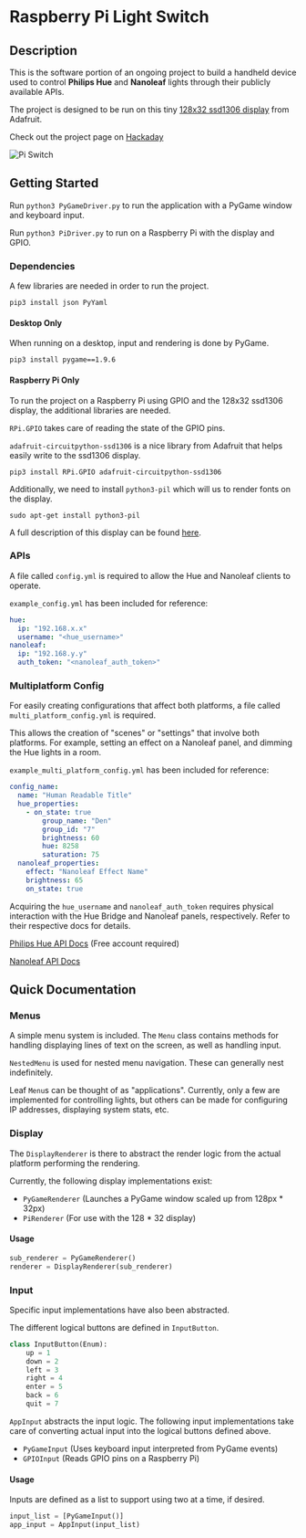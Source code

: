 # Raspberry Pi Light Switch

## Description

This is the software portion of an ongoing project to build a handheld device used to control **Philips Hue** and **Nanoleaf** lights through their publicly available APIs.

The project is designed to be run on this tiny [128x32 ssd1306 display](https://learn.adafruit.com/adafruit-pioled-128x32-mini-oled-for-raspberry-pi/overview)  from Adafruit.

Check out the project page on [Hackaday](https://hackaday.io/project/170825-raspberry-pi-huenanoleaf-light-switch)

![Pi Switch](readme_assets/pi_switch_1.gif "Logo Title Text 1")
## Getting Started 

Run `python3 PyGameDriver.py` to run the application with a PyGame window and keyboard input.

Run `python3 PiDriver.py` to run on a Raspberry Pi with the display and GPIO.

### Dependencies

A few libraries are needed in order to run the project.

`pip3 install json PyYaml`

#### Desktop Only
When running on a desktop, input and rendering is done by PyGame.

`pip3 install pygame==1.9.6`

#### Raspberry Pi Only
To run the project on a Raspberry Pi using GPIO and the 128x32 ssd1306 display, the additional libraries are needed.

`RPi.GPIO` takes care of reading the state of the GPIO pins.

`adafruit-circuitpython-ssd1306` is a nice library from Adafruit that helps easily write to the ssd1306 display.

`pip3 install RPi.GPIO adafruit-circuitpython-ssd1306`

Additionally, we need to install `python3-pil` which will us to render fonts on the display.

`sudo apt-get install python3-pil`

A full description of this display can be found [here](https://learn.adafruit.com/adafruit-pioled-128x32-mini-oled-for-raspberry-pi/usage).


### APIs

A file called `config.yml` is required to allow the Hue and Nanoleaf clients to operate.

`example_config.yml` has been included for reference:

```yaml
hue:
  ip: "192.168.x.x"
  username: "<hue_username>"
nanoleaf:
  ip: "192.168.y.y"
  auth_token: "<nanoleaf_auth_token>"
```

### Multiplatform Config
For easily creating configurations that affect both platforms, a file called `multi_platform_config.yml` is required.

This allows the creation of "scenes" or "settings" that involve both platforms. For example, setting an effect on a Nanoleaf panel, and dimming the Hue lights in a room.

`example_multi_platform_config.yml` has been included for reference:

```yaml
config_name:
  name: "Human Readable Title"
  hue_properties:
    - on_state: true
        group_name: "Den"
        group_id: "7"
        brightness: 60
        hue: 8258
        saturation: 75
  nanoleaf_properties:
    effect: "Nanoleaf Effect Name"
    brightness: 65
    on_state: true
```

Acquiring the `hue_username` and `nanoleaf_auth_token` requires physical interaction with the Hue Bridge and Nanoleaf panels, respectively. Refer to their respective docs for details.

[Philips Hue API Docs](https://developers.meethue.com/develop/hue-api/) (Free account required)

[Nanoleaf API Docs](https://documenter.getpostman.com/view/1559645/RW1gEcCH?version=latest)

## Quick Documentation

### Menus
A simple menu system is included. The `Menu` class contains methods for handling displaying lines of text on the screen, as well as handling input.

`NestedMenu` is used for nested menu navigation. These can generally nest indefinitely.

Leaf `Menu`s can be thought of as "applications". Currently, only a few are implemented for controlling lights, but others can be made for configuring IP addresses, displaying system stats, etc.

### Display

The `DisplayRenderer` is there to abstract the render logic from the actual platform performing the rendering.

Currently, the following display implementations exist:

- `PyGameRenderer` (Launches a PyGame window scaled up from 128px * 32px)
- `PiRenderer` (For use with the 128 * 32 display)

#### Usage
```python
sub_renderer = PyGameRenderer()
renderer = DisplayRenderer(sub_renderer)
```

### Input

Specific input implementations have also been abstracted.

The different logical buttons are defined in `InputButton`.

```python
class InputButton(Enum):
    up = 1
    down = 2
    left = 3
    right = 4
    enter = 5
    back = 6
    quit = 7
```

`AppInput` abstracts the input logic. The following input implementations take care of converting actual input into the logical buttons defined above.

- `PyGameInput` (Uses keyboard input interpreted from PyGame events)
- `GPIOInput` (Reads GPIO pins on a Raspberry Pi)

#### Usage
Inputs are defined as a list to support using two at a time, if desired.
```python
input_list = [PyGameInput()]
app_input = AppInput(input_list)
```
